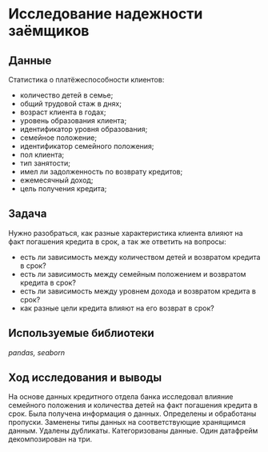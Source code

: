 # Исследование надежности заёмщиков

## Данные

Статистика о платёжеспособности клиентов:
- количество детей в семье;
- общий трудовой стаж в днях;
- возраст клиента в годах;
- уровень образования клиента;
- идентификатор уровня образования;
- семейное положение;
- идентификатор семейного положения;
- пол клиента;
- тип занятости;
- имел ли задолженность по возврату кредитов;
- ежемесячный доход;
- цель получения кредита;

## Задача 

Нужно разобраться, как разные характеристика клиента влияют на факт погашения кредита в срок, а так же ответить на вопросы:

- есть ли зависимость между количеством детей и возвратом кредита в срок?
- есть ли зависимость между семейным положением и возвратом кредита в срок?
- есть ли зависимость между уровнем дохода и возвратом кредита в срок?
- как разные цели кредита влияют на его возврат в срок?

## Используемые библиотеки

*pandas, seaborn* 

## Ход исследования и выводы

На основе данных кредитного отдела банка исследовал влияние семейного положения и количества детей на факт погашения кредита в срок.
Была получена информация о данных. Определены и обработаны пропуски. Заменены типы данных на соответствующие хранящимся данным.
Удалены дубликаты. Категоризованы данные. Один датафрейм декомпозирован на три.